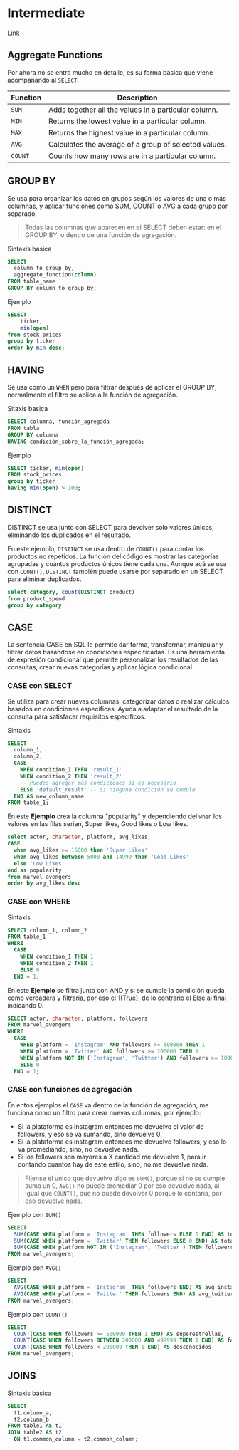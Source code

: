 # Intermediate
[Link](https://datalemur.com/sql-tutorial/intermediate-data-science-sql-intro)

## Aggregate Functions
Por ahora no se entra mucho en detalle, es su forma básica que viene acompañando al ``SELECT``.

| Function | Description                                                    |
|----------|----------------------------------------------------------------|
| `SUM`    | Adds together all the values in a particular column.           |
| `MIN`    | Returns the lowest value in a particular column.               |
| `MAX`    | Returns the highest value in a particular column.              |
| `AVG`    | Calculates the average of a group of selected values.          |
| `COUNT`  | Counts how many rows are in a particular column.               |

## GROUP BY
Se usa para organizar los datos en grupos según los valores de una o más columnas, y aplicar funciones como SUM, COUNT o AVG a cada grupo por separado.

> Todas las columnas que aparecen en el SELECT deben estar: en el GROUP BY, o dentro de una función de agregación.

Sintaxis basica
```sql
SELECT 
  column_to_group_by,
  aggregate_function(column)
FROM table_name
GROUP BY column_to_group_by;
```

Ejemplo
```sql
SELECT 
    ticker, 
    min(open) 
from stock_prices 
group by ticker 
order by min desc;
```

## HAVING
Se usa como un ``WHEN`` pero para filtrar después de aplicar el GROUP BY, normalmente el filtro se aplica a la función de agregación.

Sitaxis basica
```sql
SELECT columna, función_agregada
FROM tabla
GROUP BY columna
HAVING condición_sobre_la_función_agregada;
```

Ejemplo
```sql
SELECT ticker, min(open) 
FROM stock_prices
group by ticker
having min(open) > 100;
```

## DISTINCT
DISTINCT se usa junto con SELECT para devolver solo valores únicos, eliminando los duplicados en el resultado.

En este ejemplo, ``DISTINCT`` se usa dentro de ``COUNT()`` para contar los productos no repetidos. La función del código es mostrar las categorías agrupadas y cuántos productos únicos tiene cada una. Aunque acá se usa con ``COUNT()``, ``DISTINCT`` también puede usarse por separado en un SELECT para eliminar duplicados.

```sql
select category, count(DISTINCT product)
from product_spend 
group by category
```

## CASE
La sentencia CASE en SQL le permite dar forma, transformar, manipular y filtrar datos basándose en condiciones especificadas. Es una herramienta de expresión condicional que permite personalizar los resultados de las consultas, crear nuevas categorías y aplicar lógica condicional.

### CASE con SELECT
Se utiliza para crear nuevas columnas, categorizar datos o realizar cálculos basados en condiciones específicas. Ayuda a adaptar el resultado de la consulta para satisfacer requisitos específicos.

Sintaxis
```sql
SELECT
  column_1,
  column_2,
  CASE 
    WHEN condition_1 THEN 'result_1'
    WHEN condition_2 THEN 'result_2'
    -- Puedes agregar más condiciones si es necesario
    ELSE 'default_result' -- Si ninguna condición se cumple
  END AS new_column_name
FROM table_1;
```

En este **Ejemplo** crea la columna "popularity" y dependiendo del ``when`` los valores en las filas serian, Super likes, Good likes o Low likes.
```sql
select actor, character, platform, avg_likes,
CASE
  when avg_likes >= 15000 then 'Super Likes'
  when avg_likes between 5000 and 14999 then 'Good Likes'
  else 'Low Likes'
end as popularity
from marvel_avengers
order by avg_likes desc
```

### CASE con WHERE
Sintaxis
```sql
SELECT column_1, column_2
FROM table_1
WHERE 
  CASE 
    WHEN condition_1 THEN 1
    WHEN condition_2 THEN 1
    ELSE 0
  END = 1;
```

En este **Ejemplo** se filtra junto con AND y si se cumple la condición queda como verdadera y filtraria, por eso el 1(True), de lo contrario el Else al final indicando 0.
```sql
SELECT actor, character, platform, followers
FROM marvel_avengers
WHERE 
  CASE 
    WHEN platform = 'Instagram' AND followers >= 500000 THEN 1
    WHEN platform = 'Twitter' AND followers >= 200000 THEN 1
    WHEN platform NOT IN ('Instagram', 'Twitter') AND followers >= 100000 THEN 1
    ELSE 0
  END = 1;
```

### CASE con funciones de agregación
En entos ejemplos el `CASE` va dentro de la función de agregación, me funciona como un filtro para crear nuevas columnas, por ejemplo:
- Si la plataforma es instagram entonces me devuelve el valor de followers, y eso se va sumando, sino devuelve 0.
- Si la plataforma es instagram entonces me devuelve followers, y eso lo va promediando, sino, no devuelve nada.
- Si los followers son mayores a X cantidad me devuelve 1, para ir contando cuantos hay de este estilo, sino, no me devuelve nada.

> Fijense el unico que devuelve algo es ``SUM()``, porque si no se cumple suma un 0, ``AVG()`` no puede promediar 0 por eso devuelve nada, al igual que ``COUNT()``, que no puede devolver 0 porque lo contaria, por eso devuelve nada.

Ejemplo con ``SUM()``
```sql
SELECT
  SUM(CASE WHEN platform = 'Instagram' THEN followers ELSE 0 END) AS total_instagram,
  SUM(CASE WHEN platform = 'Twitter' THEN followers ELSE 0 END) AS total_twitter,
  SUM(CASE WHEN platform NOT IN ('Instagram', 'Twitter') THEN followers ELSE 0 END) AS total_otras
FROM marvel_avengers;
```

Ejemplo con ``AVG()``
```sql
SELECT 
  AVG(CASE WHEN platform = 'Instagram' THEN followers END) AS avg_instagram,
  AVG(CASE WHEN platform = 'Twitter' THEN followers END) AS avg_twitter
FROM marvel_avengers;
```

Ejemplo con ``COUNT()``
```sql
SELECT 
  COUNT(CASE WHEN followers >= 500000 THEN 1 END) AS superestrellas,
  COUNT(CASE WHEN followers BETWEEN 200000 AND 499999 THEN 1 END) AS famosos,
  COUNT(CASE WHEN followers < 200000 THEN 1 END) AS desconocidos
FROM marvel_avengers;
```

## JOINS
Sintaxis básica
```sql
SELECT 
  t1.column_a, 
  t2.column_b
FROM table1 AS t1
JOIN table2 AS t2
  ON t1.common_column = t2.common_column;
```